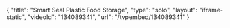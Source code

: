 {
    "title": "Smart Seal Plastic Food Storage",
    "type": "solo",
    "layout": "iframe-static",
    "videoId": "134089341",
    "url": "\/tvpembed\/134089341"
}